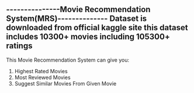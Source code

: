 ---------------Movie Recommendation System(MRS)--------------
Dataset is downloaded from official kaggle site
this dataset includes 10300+ movies including 105300+ ratings
-------------------------------------------------------------
This Movie Recommendation System can give you:
1. Highest Rated Movies
2. Most Reviewed Movies
3. Suggest Similar Movies From Given Movie
